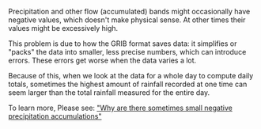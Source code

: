 
Precipitation and other flow (accumulated) bands might occasionally have
negative values, which doesn't make physical sense. At other times their values
might be excessively high.

This problem is due to how the GRIB format saves data: it simplifies or "packs"
the data into smaller, less precise numbers, which can introduce errors. These
errors get worse when the data varies a lot.

Because of this, when we look at the data for a whole day to compute daily
totals, sometimes the highest amount of rainfall recorded at one time can seem
larger than the total rainfall measured for the entire day.

To learn more, Please see:
["Why are there sometimes small negative precipitation accumulations"](https://confluence.ecmwf.int/display/UDOC/Why+are+there+sometimes+small+negative+precipitation+accumulations+-+ecCodes+GRIB+FAQ)